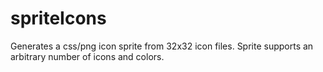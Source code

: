 # spriteIcons
Generates a css/png icon sprite from 32x32 icon files. Sprite supports an arbitrary number of icons and colors.
